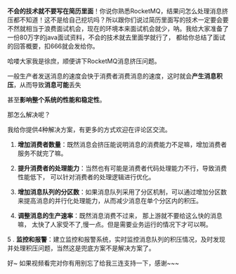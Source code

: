 **不会的技术就不要写在简历里面**！你说你熟悉RocketMQ，结果问怎么处理消息挤压都不知道！这不是给自己挖坑吗？所以跟你们说过简历里面写的技术一定要会要不然就相当于浪费面试机会，现在的环境本来面试机会就少，呐。我给大家准备了一份80万字的java面试资料，不会的技术就去里面学就行了， 都给你总结了面试的回答概要，扣666就会发给你。  

哈喽大家我是徐庶，顺便讲下RocketMQ消息挤压问题。  
  
 一般生产者发送消息的速度会快于消费者消费消息的速度，这时就会**产生消息积压**，从而导致**消息可能**丢失

甚至**影响整个系统的性能和稳定性**。

那怎么解决呢？

 我给你提供4种解决方案，有更多的方式欢迎在评论区交流。

1. **增加消费者数量**：既然消息会挤压能说明消息的消费能力不足嘛，增加消费者服务不就完了嘛。
2. **提升消费者的处理能力**：当然也有可能是消费者代码处理能力不行，导致消费性能低下， 可以针对消费者的处理逻辑进行优化。

3. **增加消息队列的分区数**：如果消息队列采用了分区机制，可以通过增加分区数来提高消息的并行化处理能力，从而减少消息在单个分区内的积压。
4. **调整消息的生产速率**：既然消息消费不过来， 那上游就不要给这么快的消息嘛， 太快了人家受不了,慢一点。但是需要业务运行的情况下才可以啊。

5 . **监控和报警**：建立监控和报警系统，实时监控消息队列的积压情况，及时发现并处理积压问题，当然这是兜底方案不是解决方案了。

好~ 如果视频看完对你有用别忘了给我三连支持一下，感谢~~~
